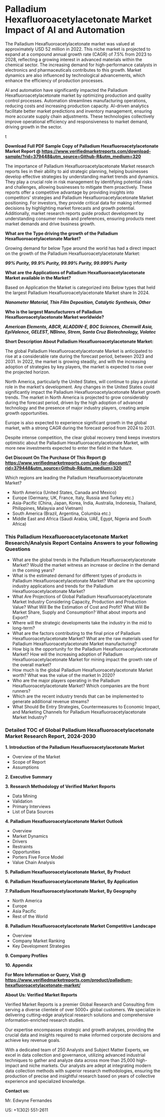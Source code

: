<meta name="title" content="Global Palladium Hexafluoroacetylacetonate Market Impact of AI and Automation"><meta name="description" content="The Palladium Hexafluoroacetylacetonate market was valued at approximately USD 52 million in 2022. This niche market is projected to expand at a compound annual growth"><meta name="title" content="Palladium Hexafluoroacetylacetonate Market Size, Share, Scope, Trends, Growth, Opportunities, Analysis, Forecast"><h1>Palladium Hexafluoroacetylacetonate Market Impact of AI and Automation</h1><p>The Palladium Hexafluoroacetylacetonate market was valued at approximately USD 52 million in 2022. This niche market is projected to expand at a compound annual growth rate (CAGR) of 7.5% from 2023 to 2028, reflecting a growing interest in advanced materials within the chemical sector. The increasing demand for high-performance catalysts in electronics and pharmaceuticals contributes to this growth. Market dynamics are also influenced by technological advancements, which enhance the efficiency of production processes.</p><p>AI and automation have significantly impacted the Palladium Hexafluoroacetylacetonate market by optimizing production and quality control processes. Automation streamlines manufacturing operations, reducing costs and increasing production capacity. AI-driven analytics facilitate better market predictions and inventory management, ensuring more accurate supply chain adjustments. These technologies collectively improve operational efficiency and responsiveness to market demand, driving growth in the sector.</p>t</p><p id="" class=""><strong>Download Full PDF Sample Copy of Palladium Hexafluoroacetylacetonate Market Report @ <a href="https://www.verifiedmarketreports.com/download-sample/?rid=379448&utm_source=Github-R&utm_medium=320" target="_blank">https://www.verifiedmarketreports.com/download-sample/?rid=379448&utm_source=Github-R&utm_medium=320</a></strong></p><p>The importance of&nbsp;Palladium Hexafluoroacetylacetonate Market research reports lies in their ability to aid strategic planning, helping businesses develop effective strategies by understanding market trends and dynamics. They play a crucial role in risk management by identifying potential risks and challenges, allowing businesses to mitigate them proactively. These reports offer a competitive advantage by providing insights into competitors' strategies and Palladium Hexafluoroacetylacetonate Market positioning. For investors, they provide critical data for making informed decisions by highlighting market forecasts and growth potential. Additionally, market research reports guide product development by understanding consumer needs and preferences, ensuring products meet market demands and drive business growth.</p><p><strong>What are the&nbsp;Type driving the growth of the Palladium Hexafluoroacetylacetonate Market?</strong></p><p id="" class="">Growing demand for below Type around the world has had a direct impact on the growth of the Palladium Hexafluoroacetylacetonate Market:</p><em><strong>99% Purity, 99.9% Purity, 99.99% Purity, 99.999% Purity</strong></em></p><strong>What are the&nbsp;Applications&nbsp;of Palladium Hexafluoroacetylacetonate Market available in the Market?</strong></p><p id="" class="">Based on Application the Market is categorized into Below types that held the largest Palladium Hexafluoroacetylacetonate Market share In 2024.</p><em><strong>Nanometer Material, Thin Film Deposition, Catalytic Synthesis, Other</strong></em></p><strong>Who is the largest Manufacturers of Palladium Hexafluoroacetylacetonate Market worldwide?</strong></p><p><em><strong>American Elements, ABCR, ALADDIN-E, BOC Sciences, Chemwill Asia, EpiValence, GELEST, NBInno, Strem, Santa Cruz Biotechnology, Volatec</strong></em></p><p id="" class=""><strong>Short Description About Palladium Hexafluoroacetylacetonate Market:</strong></p><p>The global Palladium Hexafluoroacetylacetonate Market is anticipated to rise at a considerable rate during the forecast period, between 2023 and 2031. In 2022, the market is growing steadily, and with the increasing adoption of strategies by key players, the market is expected to rise over the projected horizon.</p><p>North America, particularly the United States, will continue to play a pivotal role in the market's development. Any changes in the United States could significantly impact the Palladium Hexafluoroacetylacetonate Market growth trends. The market in North America is projected to grow considerably during the forecast period, driven by the high adoption of advanced technology and the presence of major industry players, creating ample growth opportunities.</p><p>Europe is also expected to experience significant growth in the global market, with a strong CAGR during the forecast period from 2024 to 2031.</p><p>Despite intense competition, the clear global recovery trend keeps investors optimistic about the Palladium Hexafluoroacetylacetonate Market, with more new investments expected to enter the field in the future.</p><p id="" class=""><strong>Get Discount On The Purchase Of This Report @ <a href="https://www.verifiedmarketreports.com/ask-for-discount/?rid=379448&utm_source=Github-R&utm_medium=320" target="_blank">https://www.verifiedmarketreports.com/ask-for-discount/?rid=379448&utm_source=Github-R&utm_medium=320</a></strong></p>Which regions are leading the Palladium Hexafluoroacetylacetonate Market?</p><ul><li>North America (United States, Canada and Mexico)</li><li>Europe (Germany, UK, France, Italy, Russia and Turkey etc.)</li><li>Asia-Pacific (China, Japan, Korea, India, Australia, Indonesia, Thailand, Philippines, Malaysia and Vietnam)</li><li>South America (Brazil, Argentina, Columbia etc.)</li><li>Middle East and Africa (Saudi Arabia, UAE, Egypt, Nigeria and South Africa)</li></ul><h3 id="" class="">This Palladium Hexafluoroacetylacetonate Market Research/Analysis Report Contains Answers to your following Questions</h3><ul><li>What are the global trends in the Palladium Hexafluoroacetylacetonate Market? Would the market witness an increase or decline in the demand in the coming years?</li><li>What is the estimated demand for different types of products in Palladium Hexafluoroacetylacetonate Market? What are the upcoming industry applications and trends for the Palladium Hexafluoroacetylacetonate Market?</li><li>What Are Projections of Global Palladium Hexafluoroacetylacetonate Market Industry Considering Capacity, Production and Production Value? What Will Be the Estimation of Cost and Profit? What Will Be Market Share, Supply and Consumption? What about imports and Export?</li><li>Where will the strategic developments take the industry in the mid to long-term?</li><li>What are the factors contributing to the final price of Palladium Hexafluoroacetylacetonate Market? What are the raw materials used for Palladium Hexafluoroacetylacetonate Market manufacturing?</li><li>How big is the opportunity for the Palladium Hexafluoroacetylacetonate Market? How will the increasing adoption of Palladium Hexafluoroacetylacetonate Market for mining impact the growth rate of the overall market?</li><li>How much is the global Palladium Hexafluoroacetylacetonate Market worth? What was the value of the market In 2020?</li><li>Who are the major players operating in the Palladium Hexafluoroacetylacetonate Market? Which companies are the front runners?</li><li>Which are the recent industry trends that can be implemented to generate additional revenue streams?</li><li>What Should Be Entry Strategies, Countermeasures to Economic Impact, and Marketing Channels for Palladium Hexafluoroacetylacetonate Market Industry?</li></ul><h3 id="" class="">Detailed TOC of Global Palladium Hexafluoroacetylacetonate Market Research Report, 2024-2030</h3><p id="" class=""><strong>1. Introduction of the Palladium Hexafluoroacetylacetonate Market</strong></p><ul><li>Overview of the Market</li><li>Scope of Report</li><li>Assumptions</li></ul><p id="" class=""><strong>2. Executive Summary</strong></p><p id="" class=""><strong>3. Research Methodology of Verified Market Reports</strong></p><ul><li>Data Mining</li><li>Validation</li><li>Primary Interviews</li><li>List of Data Sources</li></ul><p id="" class=""><strong>4. Palladium Hexafluoroacetylacetonate Market Outlook</strong></p><ul><li>Overview</li><li>Market Dynamics</li><li>Drivers</li><li>Restraints</li><li>Opportunities</li><li>Porters Five Force Model</li><li>Value Chain Analysis</li></ul><p id="" class=""><strong>5. Palladium Hexafluoroacetylacetonate Market, By Product</strong></p><p id="" class=""><strong>6. Palladium Hexafluoroacetylacetonate Market, By Application</strong></p><p id="" class=""><strong>7. Palladium Hexafluoroacetylacetonate Market, By Geography</strong></p><ul><li>North America</li><li>Europe</li><li>Asia Pacific</li><li>Rest of the World</li></ul><p id="" class=""><strong>8. Palladium Hexafluoroacetylacetonate Market Competitive Landscape</strong></p><ul><li>Overview</li><li>Company Market Ranking</li><li>Key Development Strategies</li></ul><p id="" class=""><strong>9. Company Profiles</strong></p><p id="" class=""><strong>10. Appendix</strong></p><p id="" class=""><strong>For More Information or Query, Visit @ <a href="https://www.verifiedmarketreports.com/product/palladium-hexafluoroacetylacetonate-market/" target="_blank">https://www.verifiedmarketreports.com/product/palladium-hexafluoroacetylacetonate-market/</a></strong></p><p id="" class=""><strong>About Us: Verified Market Reports</strong></p><p id="" class="">Verified Market Reports is a premier Global Research and Consulting firm serving a diverse clientele of over 5000+ global customers. We specialize in delivering cutting-edge analytical research solutions and comprehensive information-enriched research studies.</p><p id="" class="">Our expertise encompasses strategic and growth analyses, providing the crucial data and insights required to make informed corporate decisions and achieve key revenue goals.</p><p id="" class="">With a dedicated team of 250 Analysts and Subject Matter Experts, we excel in data collection and governance, utilizing advanced industrial techniques to gather and analyze data across more than 25,000 high-impact and niche markets. Our analysts are adept at integrating modern data collection methods with superior research methodologies, ensuring the production of precise and insightful research based on years of collective experience and specialized knowledge.</p><p id="" class=""><strong>Contact us:</strong></p><p id="" class="">Mr. Edwyne Fernandes</p><p id="" class="">US: +1(302) 551-2611</p>
